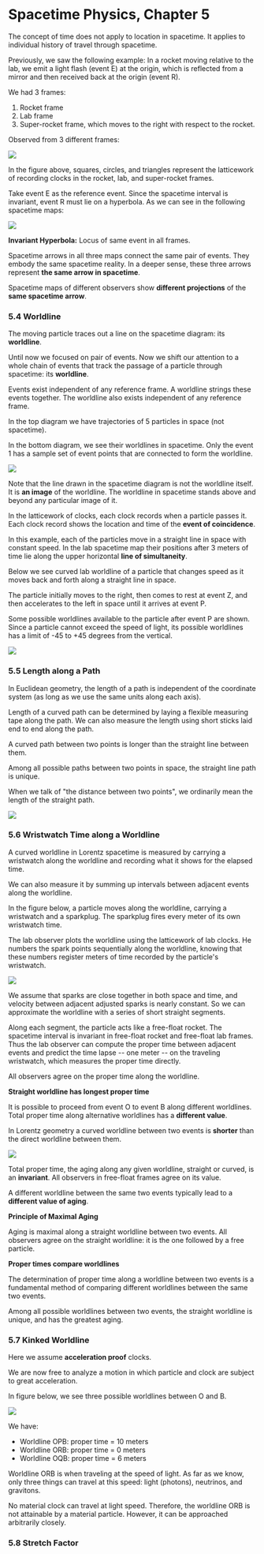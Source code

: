 # Spacetime Physics, Chapter 5

The concept of time does not apply to location in spacetime. It applies to individual
history of travel through spacetime.

Previously, we saw the following example: In a rocket moving relative to the lab, we
emit a light flash (event E) at the origin, which is reflected from a mirror and then
received back at the origin (event R).

We had 3 frames:

1. Rocket frame
2. Lab frame
3. Super-rocket frame, which moves to the right with respect to the rocket.

Observed from 3 different frames:

 ![](fig5.2.jpg)

In the figure above, squares, circles, and triangles represent the latticework of
recording clocks in the rocket, lab, and super-rocket frames.

Take event E as the reference event. Since the spacetime interval is invariant,
event R must lie on a hyperbola. As we can see in the following spacetime maps:

 ![](fig5.3.jpg)

**Invariant Hyperbola:** Locus of same event in all frames.

Spacetime arrows in all three maps connect the same pair of events. They embody the
same spacetime reality. In a deeper sense, these three arrows represent **the same
arrow in spacetime**.

Spacetime maps of different observers show **different projections** of the **same
spacetime arrow**.

### 5.4 Worldline

The moving particle traces out a line on the spacetime diagram: its **worldline**.

Until now we focused on pair of events. Now we shift our attention to a whole
chain of events that track the passage of a particle through spacetime: its **worldline**.

Events exist independent of any reference frame. A worldline strings these events
together. The worldline also exists independent of any reference frame.

In the top diagram we have trajectories of 5 particles in space (not spacetime).

In the bottom diagram, we see their worldlines in spacetime. Only the event 1 has
a sample set of event points that are connected to form the worldline.

 ![](fig5.4.jpg)

Note that the line drawn in the spacetime diagram is not the worldline itself. It is
**an image** of the worldline. The worldline in spacetime stands above and beyond
any particular image of it.

In the latticework of clocks, each clock records when a particle passes it. Each clock
record shows the location and time of the **event of coincidence**.

In this example, each of the particles move in a straight line in space with constant speed.
In the lab spacetime map their positions after 3 meters of time lie along the upper
horizontal **line of simultaneity**.

Below we see curved lab worldline of a particle that changes speed as it moves back
and forth along a straight line in space.

The particle initially moves to the right, then comes to rest at event Z, and then
accelerates to the left in space until it arrives at event P.

Some possible worldlines available to the particle after event P are shown. Since a particle
cannot exceed the speed of light, its possible worldlines has a limit of -45 to +45 degrees
from the vertical.

 ![](fig5.6.jpg)

### 5.5 Length along a Path

In Euclidean geometry, the length of a path is independent of the coordinate system (as long
as we use the same units along each axis).

Length of a curved path can be determined by laying a flexible measuring tape along the path.
We can also measure the length using short sticks laid end to end along the path.

A curved path between two points is longer than the straight line between them.

Among all possible paths between two points in space, the straight line path is unique.

When we talk of "the distance between two points", we ordinarily mean the length of the
straight path.

 ![](fig5.7.jpg)

### 5.6 Wristwatch Time along a Worldline

A curved worldline in Lorentz spacetime is measured by carrying a wristwatch along the worldline
and recording what it shows for the elapsed time.

We can also measure it by summing up intervals between adjacent events along the worldline.

In the figure below, a particle moves along the worldline, carrying a wristwatch and a sparkplug.
The sparkplug fires every meter of its own wristwatch time.

The lab observer plots the worldline using the latticework of lab clocks. He numbers the spark
points sequentially along the worldline, knowing that these numbers register meters of time
recorded by the particle's wristwatch.

 ![](fig5.8.jpg)

We assume that sparks are close together in both space and time, and velocity between adjacent
adjusted sparks is nearly constant. So we can approximate the worldline with a series of short
straight segments.

Along each segment, the particle acts like a free-float rocket. The spacetime interval is
invariant in free-float rocket and free-float lab frames. Thus the lab observer can
compute the proper time between adjacent events and predict the time lapse -- one meter --
on the traveling wristwatch, which measures the proper time directly.

All observers agree on the proper time along the worldline.

**Straight worldline has longest proper time**

It is possible to proceed from event O to event B along different worldlines. Total
proper time along alternative worldlines has a **different value**.

In Lorentz geometry a curved worldline between two events is **shorter** than the
direct worldline between them.

 ![](fig5.9.jpg)

Total proper time, the aging along any given worldline, straight or curved, is an
**invariant**. All observers in free-float frames agree on its value.

A different worldline between the same two events typically lead to a **different
value of aging**.

**Principle of Maximal Aging**

Aging is maximal along a straight worldline between two events. All observers agree
on the straight worldline: it is the one followed by a free particle.

**Proper times compare worldlines**

The determination of proper time along a worldline between two events is a fundamental
method of comparing different worldlines between the same two events.

Among all possible worldlines between two events, the straight worldline is unique, and
has the greatest aging.

### 5.7 Kinked Worldline

Here we assume **acceleration proof** clocks.

We are now free to analyze a motion in which particle and clock are subject to
great acceleration.

In figure below, we see three possible worldlines between O and B.

 ![](fig5.10.jpg)

We have:

- Worldline OPB: proper time = 10 meters
- Worldline ORB: proper time = 0 meters
- Worldline OQB: proper time = 6 meters

Worldline ORB is when traveling at the speed of light. As far as we know, only three
things can travel at this speed: light (photons), neutrinos, and gravitons.

No material clock can travel at light speed. Therefore, the worldline ORB is not
attainable by a material particle. However, it can be approached arbitrarily closely.

### 5.8 Stretch Factor

